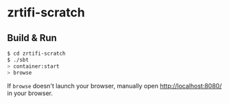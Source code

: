 # zrtifi-scratch #

## Build & Run ##

```sh
$ cd zrtifi-scratch
$ ./sbt
> container:start
> browse
```

If `browse` doesn't launch your browser, manually open [http://localhost:8080/](http://localhost:8080/) in your browser.
